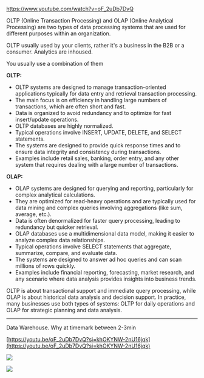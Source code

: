 
https://www.youtube.com/watch?v=oF_2uDb7DvQ


OLTP (Online Transaction Processing) and OLAP (Online Analytical Processing) are two types of data processing systems that are used for different purposes within an organization.

OLTP usually used by your clients, rather it's a business in the B2B or a consumer. Analytics are inhoused.

You usually use a combination of them


**OLTP:**

- OLTP systems are designed to manage transaction-oriented applications typically for data entry and retrieval transaction processing.
- The main focus is on efficiency in handling large numbers of transactions, which are often short and fast.
- Data is organized to avoid redundancy and to optimize for fast insert/update operations.
- OLTP databases are highly normalized.
- Typical operations involve INSERT, UPDATE, DELETE, and SELECT statements.
- The systems are designed to provide quick response times and to ensure data integrity and consistency during transactions.
- Examples include retail sales, banking, order entry, and any other system that requires dealing with a large number of transactions.

**OLAP:**

- OLAP systems are designed for querying and reporting, particularly for complex analytical calculations.
- They are optimized for read-heavy operations and are typically used for data mining and complex queries involving aggregations (like sum, average, etc.).
- Data is often denormalized for faster query processing, leading to redundancy but quicker retrieval.
- OLAP databases use a multidimensional data model, making it easier to analyze complex data relationships.
- Typical operations involve SELECT statements that aggregate, summarize, compare, and evaluate data.
- The systems are designed to answer ad hoc queries and can scan millions of rows quickly.
- Examples include financial reporting, forecasting, market research, and any scenario where data analysis provides insights into business trends.

OLTP is about transactional support and immediate query processing, while OLAP is about historical data analysis and decision support. In practice, many businesses use both types of systems: OLTP for daily operations and OLAP for strategic planning and data analysis.


---


Data Warehouse. Why at timemark between 2-3min

[https://youtu.be/oF_2uDb7DvQ?si=khOKYNW-2nU16jqk](https://youtu.be/oF_2uDb7DvQ?si=khOKYNW-2nU16jqk)


![](4KiobDR.png)

![](zscVobf.png)
